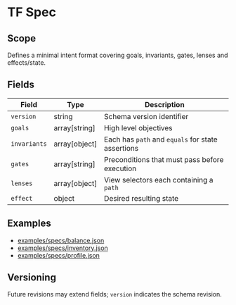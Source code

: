 # TF Spec

## Scope
Defines a minimal intent format covering goals, invariants, gates, lenses and effects/state.

## Fields
| Field | Type | Description |
| --- | --- | --- |
| `version` | string | Schema version identifier |
| `goals` | array[string] | High level objectives |
| `invariants` | array[object] | Each has `path` and `equals` for state assertions |
| `gates` | array[string] | Preconditions that must pass before execution |
| `lenses` | array[object] | View selectors each containing a `path` |
| `effect` | object | Desired resulting state |

## Examples
- [examples/specs/balance.json](../../examples/specs/balance.json)
- [examples/specs/inventory.json](../../examples/specs/inventory.json)
- [examples/specs/profile.json](../../examples/specs/profile.json)

## Versioning
Future revisions may extend fields; `version` indicates the schema revision.
